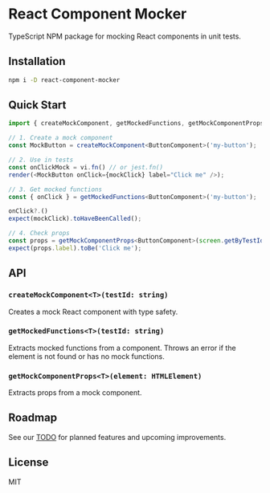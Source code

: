 # React Component Mocker

TypeScript NPM package for mocking React components in unit tests.

## Installation

```bash
npm i -D react-component-mocker
```

## Quick Start

```typescript
import { createMockComponent, getMockedFunctions, getMockComponentProps } from 'react-component-mocker';

// 1. Create a mock component
const MockButton = createMockComponent<ButtonComponent>('my-button');

// 2. Use in tests
const onClickMock = vi.fn() // or jest.fn()
render(<MockButton onClick={mockClick} label="Click me" />);

// 3. Get mocked functions
const { onClick } = getMockedFunctions<ButtonComponent>('my-button');

onClick?.()
expect(mockClick).toHaveBeenCalled();

// 4. Check props
const props = getMockComponentProps<ButtonComponent>(screen.getByTestId('my-button'));
expect(props.label).toBe('Click me');
```

## API

### `createMockComponent<T>(testId: string)`

Creates a mock React component with type safety.

### `getMockedFunctions<T>(testId: string)`

Extracts mocked functions from a component. Throws an error if the element is not found or has no mock functions.

### `getMockComponentProps<T>(element: HTMLElement)`

Extracts props from a mock component.

## Roadmap

See our [TODO](TODO.md) for planned features and upcoming improvements.

## License

MIT

